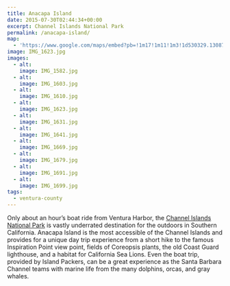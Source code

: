 ```yaml
---
title: Anacapa Island
date: 2015-07-30T02:44:34+00:00
excerpt: Channel Islands National Park
permalink: /anacapa-island/
map:
  - 'https://www.google.com/maps/embed?pb=!1m17!1m11!1m3!1d530329.1308768133!2d-119.63886464030443!3d34.0159507608948!2m2!1f0!2f0!3m2!1i1024!2i768!4f13.1!3m3!1m2!1s0x0%3A0x3f3fc6ba4f089d90!2sLanding+Cove!5e1!3m2!1sen!2sus!4v1488759937014'
image: IMG_1623.jpg
images:
  - alt: 
    image: IMG_1582.jpg
  - alt: 
    image: IMG_1603.jpg
  - alt: 
    image: IMG_1610.jpg
  - alt: 
    image: IMG_1623.jpg
  - alt: 
    image: IMG_1631.jpg
  - alt: 
    image: IMG_1641.jpg
  - alt: 
    image: IMG_1669.jpg
  - alt: 
    image: IMG_1679.jpg
  - alt: 
    image: IMG_1691.jpg
  - alt: 
    image: IMG_1699.jpg
tags:
  - ventura-county
---
```

Only about an hour’s boat ride from Ventura Harbor, the <a href="http://www.nps.gov/chis/">Channel Islands National Park</a> is vastly underrated destination for the outdoors in Southern California. Anacapa Island is the most accessible of the Channel Islands and provides for a unique day trip experience from a short hike to the famous Inspiration Point view point, fields of Coreopsis plants, the old Coast Guard lighthouse, and a habitat for California Sea Lions. Even the boat trip, provided by Island Packers, can be a great experience as the Santa Barbara Channel teams with marine life from the many dolphins, orcas, and gray whales.

